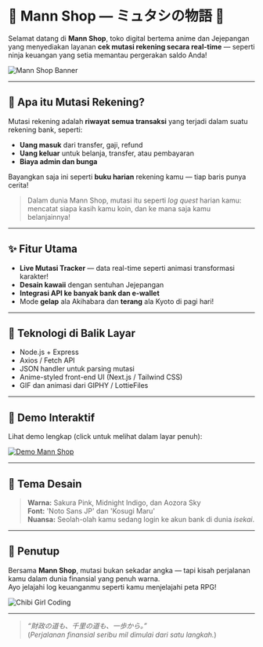 # 🌸 Mann Shop — ミュタシの物語 🌸

Selamat datang di **Mann Shop**, toko digital bertema anime dan Jejepangan yang menyediakan layanan **cek mutasi rekening secara real-time** — seperti ninja keuangan yang setia memantau pergerakan saldo Anda!

![Mann Shop Banner](https://tenor.com/view/rikka-takanashi-takanashi-rikka-chunnibyou-demo-koi-ga-shitai-anime-gif-17864924)

---

## 🧾 Apa itu Mutasi Rekening?

Mutasi rekening adalah **riwayat semua transaksi** yang terjadi dalam suatu rekening bank, seperti:

- **Uang masuk** dari transfer, gaji, refund
- **Uang keluar** untuk belanja, transfer, atau pembayaran
- **Biaya admin dan bunga**
  
Bayangkan saja ini seperti **buku harian** rekening kamu — tiap baris punya cerita!

> Dalam dunia Mann Shop, mutasi itu seperti _log quest_ harian kamu: mencatat siapa kasih kamu koin, dan ke mana saja kamu belanjainnya!

---

## ✨ Fitur Utama

- **Live Mutasi Tracker** — data real-time seperti animasi transformasi karakter!
- **Desain kawaii** dengan sentuhan Jejepangan
- **Integrasi API ke banyak bank dan e-wallet**
- Mode **gelap** ala Akihabara dan **terang** ala Kyoto di pagi hari!

---

## 🔧 Teknologi di Balik Layar

- Node.js + Express
- Axios / Fetch API
- JSON handler untuk parsing mutasi
- Anime-styled front-end UI (Next.js / Tailwind CSS)
- GIF dan animasi dari GIPHY / LottieFiles

---

## 🌈 Demo Interaktif

Lihat demo lengkap (click untuk melihat dalam layar penuh):

[![Demo Mann Shop](https://media.giphy.com/media/PMV7yFWjE4rIs/giphy.gif)](https://mannshop.example.com)

---

## 🗾 Tema Desain

> **Warna:** Sakura Pink, Midnight Indigo, dan Aozora Sky  
> **Font:** 'Noto Sans JP' dan 'Kosugi Maru'  
> **Nuansa:** Seolah-olah kamu sedang login ke akun bank di dunia _isekai_.

---

## 💬 Penutup

Bersama **Mann Shop**, mutasi bukan sekadar angka — tapi kisah perjalanan kamu dalam dunia finansial yang penuh warna.  
Ayo jelajahi log keuanganmu seperti kamu menjelajahi peta RPG!

![Chibi Girl Coding](https://media.giphy.com/media/3oriO0OEd9QIDdllqo/giphy.gif)

---

> _“財政の道も、千里の道も、一歩から。”_  
> (_Perjalanan finansial seribu mil dimulai dari satu langkah._)

